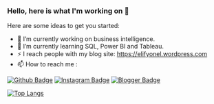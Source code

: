### Hello, here is what I'm working on 👋



Here are some ideas to get you started:

- 🔭 I’m currently working on business intelligence.
- 🌱 I’m currently learning SQL, Power BI and Tableau. 
- ⚡ I reach people with my blog site: https://elifyonel.wordpress.com
- 📫 How to reach me : 

[![Github Badge](https://img.shields.io/badge/-Github-000?style=quare&labelColor=000&logo=Github&logoColor=white&link=link)](https://github.com/ElifYonel) 
[![Instagram Badge](https://img.shields.io/badge/-Instagram-C13584?style=flat-quare&labelColor=C13584&logo=instagram&logoColor=white&link=link)](https://www.instagram.com/elifyonell/) 
[![Blogger Badge](https://img.shields.io/badge/-Blogger-FF9800?style=flat-quare&labelColor=FF9800&logo=Blogger&logoColor=white&link=link)](https://elifyonel.wordpress.com)

[![Top Langs](https://github-readme-stats.vercel.app/api/top-langs/?username=ElifYonel)](https://github.com/ElifYonel/github-readme-stats) 
